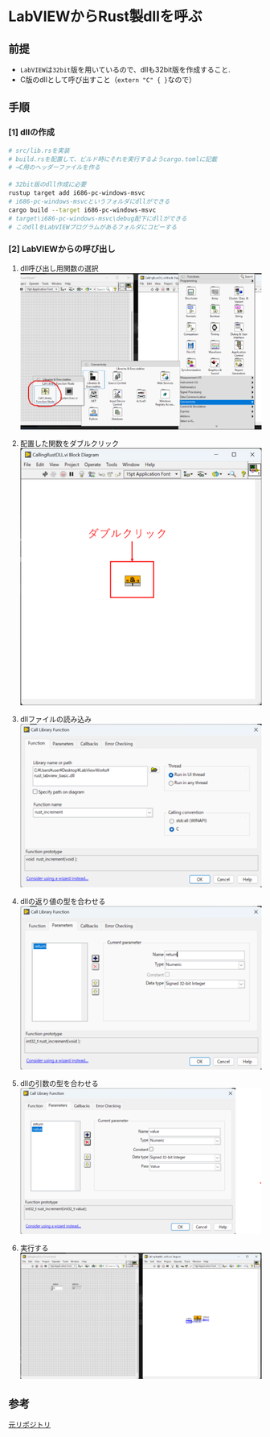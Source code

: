 # LabVIEWからRust製dllを呼ぶ
## 前提
- `LabVIEW`は`32bit`版を用いているので、dllも32bit版を作成すること.
- C版のdllとして呼び出すこと（`extern "C" { }`なので） 

## 手順
### [1] dllの作成
```bash
# src/lib.rsを実装
# build.rsを配置して、ビルド時にそれを実行するようcargo.tomlに記載
# →C用のヘッダーファイルを作る

# 32bit版のdll作成に必要
rustup target add i686-pc-windows-msvc
# i686-pc-windows-msvcというフォルダにdllができる
cargo build --target i686-pc-windows-msvc
# target\i686-pc-windows-msvc\debug配下にdllができる
# このdllをLabVIEWプログラムがあるフォルダにコピーする
```

### [2] LabVIEWからの呼び出し
1. dll呼び出し用関数の選択
![dll呼び出し用関数の選択](images/1_dll呼び出し用関数の選択.png)

2. 配置した関数をダブルクリック
![dll呼び出し用関数](images/2_ダブルクリック.png)

3. dllファイルの読み込み
![dllファイルの読み込み](images/3_dllファイル読み込み.png)

4. dllの返り値の型を合わせる
![dllの返り値の型](images/4_関数の返り値の型を合わせる.png)

5. dllの引数の型を合わせる
![dllの引数の型](images/5_関数の引数の型を合わせる.png)

6. 実行する
![実行](images/6_実行可能.png)

## 参考
[元リポジトリ](https://github.com/Frisbeeee/rust-labview-examples)
